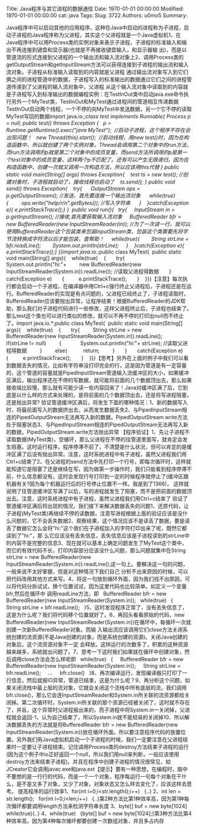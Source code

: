 Title: Java程序与其它进程的数据通信
Date: 1970-01-01 00:00:00
Modified: 1970-01-01 00:00:00
cat: java
Tags: 
Slug: 3722
Authors: u0mo5 
Summary: 

Java程序中可以启动其他的应用程序，这种在Java中启动的进程称为子进程，启动子进程的Java程序称为父进程，其实这个父进程就是一个Java虚拟机1、在Java程序中可以用Process类的实例对象来表示子进程，子进程的标准输入和输出不再连接到键盘和显示器(也就是不再接收键盘输入，和显示器输
出)，而是以管道流的形式连接到父进程的一个输出流和输入流对象上2、调用Process类的getOutputStream和getInputStream方法可以获得连接到子进程的输出流和输入流对象。子进程从标准输入读取到的内容就是父进程
通过输出流对象写入到它们俩之间的进程管道中的数据，子进程写入的标准输出的数据通过它们之间的进程管道传递到了父进程的输入流对象中，父进程
从这个输入流对象中读取到的内容就是子进程写入到标准输出的数据编程实例：在TestInOut类中启动java.exe命令执行另外一个MyTest类，TestInOut和MyTest通过进程间的管道相互传递数据TestInOut启动两个线程，一个不停的向MyTest中发送数据，另一个它不停的读取MyTest写回的数据import 
java.io.*;class test implements Runnable{ Process p = null; public 
test() throws Exception {   p = Runtime.getRuntime().exec("java 
MyTest");  //启动子进程，这个程序不存在会出现问题！   new Thread(this).start();  //启动线程，用new 
test()时，因为在构造函数中，所以就创建了两个实例对象，Thread会调用第二个对象中的run方法，而run方法调用的p就是第二个对象中的成员变量，而send方法所调用的p是第一个test对象中的成员变量，这样两个p不匹配了。还有可以产生无限递归，因为在构造函数中，创建一次就又调用一次构造方法，所以应该用this代替 } public 
static void main(String[] args) throws Exception{    test ts = new test(); 
//创建对象时，子进程就启动了，接收线程也启动了    ts.send(); } public void send() throws 
Exception{    try{      OutputStream ops = p.getOutputStream(); 
//发送，首先要连接一个输出流对象      while(true)      {         
ops.write("help/r/n".getBytes()); //写入字符串      }    }catch(Exception e){ 
e.printStackTrace();} }
 public void run(){   try{     InputStream in = p.getInputStream(); 
//接收,首先要获取输入流对象     BufferedReader bfr = new BufferedReader(new 
InputStreamReader(in)); 
//为了一次读一行，就可以使用BufferedReader这个包装类来包装InputStream类，包装这个类需要先将字节流转换成字符流以后才能包装，查帮助！     
while(true){        String strLine = bfr.readLine();        
System.out.println(strLine);     }    }catch(Exception e){ 
e.printStackTrace();} }}import java.io.*;public class 
MyTest{  public static void main(String[] args){    while(true)    
{       try{         System.out.println("hi:"+         new 
BufferedReader(new InputStreamReader(System.in)).readLine()); 
//读取父进程得数据       }       catch(Exception e)       {          
e.printStackTrace();       }    
}}}【注意】每次执行都会启动一个子进程，在编译器中用Ctrl+c强行终止父进程后，子进程还是在运行。BufferedReader的实现是有点问题的，父进程已经终止了，子进程读取时，BufferedReader应该要抛出异常，让程序结束！根据BufferedReader的JDK帮助，那么我们对子进程代码进行一些修改，这样父进程终止后，子进程也结束了。那么test这个类也可以进行类似的修改，就可以不再不停的打印出null而不终止了。import 
java.io.*;public class MyTest{  public static void main(String[] 
args){    while(true)    {       try{         String strLine = 
new BufferedReader(new InputStreamReader(System.in)).readLine();         
if(strLine != null)         {             System.out.println("hi:"+ 
strLine); //读取父进程得数据         }         else{           
return;         }       }       catch(Exception e)       
{          e.printStackTrace();       }    
}}}【思考】另外在上面的例子中我们可以看到数据丢失的情况，比如有字符串没打印完全的行，这是因为管道是有一定容量的，这个管道的容量就是PipedInputStream管道输入流缓冲区的大小，如果缓冲区满后，输出程序还在不停的写数据，就可能将前面的几个数据顶出去，那么如果接收端比较慢，那么就有可能少读一些内容回来了！Java对缓冲区满了后，它到底是以什么样的方式来处理的，是将前面的几个数据顶出去，还是将写进程阻塞，还是抛出异常?
验证管道缓冲区满后，将发生下面的哪种情况：1、新的数据写入时，将最前面写入的数据挤出去，从而发生数据丢失2、与PipedInputStream相连的PipedOutputStream无法再写入新的数据，PipedOutputStream.write方法处于阻塞状态3、与PipedInputStream相连的PipedOutputStream无法再写入新的数据，PipedOutputStream.write方法抛出异常
【程序验证】1、先让子进程不读取数据(MyTest类)，空循环，那么父进程在不停的往管道里面写，就肯定会发生阻塞。这时运行程序，程序停滞不前了，不清楚是什么状况，但可以肯定的是缓冲区满了后没有抛出异常。注意，这时系统进程中有子进程，虽然父进程我们用Ctrl+c结束了2、在父进程的send方法中先打印一个行号，即每次循环时，这样就能知道它是阻塞了还是继续在写，因为做第一步操作时，我们只能看到程序停滞不前，什么信息都没有。这时会发现行号打印到一定的时候程序就停止了(缓冲区跟机器有关?因为每个机器运行后的行号停止位置不一样。我是到了1366)，
这样就说明了往管道缓冲区写满了以后，写的进程就发生了阻塞，而不是把前面的数据顶出去。注意，这时系统进程中有子进程，虽然父进程我们用Ctrl+c结束了
验证了管道缓冲区满后将出现的情况，我们接下来解决数据丢失的问题1、还原代码，让子进程(MyTest类)再继续不停的读数据，注意写进程根据上面的验证应该是没什么问题的，它不会丢失数据2、观察结果，这个情况应该不是读丢了数据，要是读丢了数据它怎么会将"hi:"这个我们在子进程加入的字符打印出来了呢，既然它都读到了"hi:"，那
么它应该没有丢失信息，丢失信息应该是子进程读到的strLine中的内容不是完整的信息3、现在就可以基本上确定问题发生了MyTest这个类中，而它的有效代码不长，打印内容部分应该没什么问题，那么问题就集中在String 
strLine = new
BufferedReader(new 
InputStreamReader(System.in)).readLine();这一句上。要解决这一句的问题，一般来说不太好掌握，但是对这种情况下我们自己
分析不出来原因的时候，可以把代码改用其他方式来写。4、将这一句放到循环外面，因为我们找不出原因，可以将代码分拆试试，换个位置试试，因为这里代码也比较简单。如定义一个变量bfr,然后在循环中
调用readLine方法，即   BufferedReader bfr = new BufferedReader(new 
InputStreamReader(System.in));   while(true)   {     String strLine 
= bfr.readLine();   
}5、这时发现程序正常了，没有丢失信息了，这是为什么呢？我们将代码移个位置就好了。6、再回头看看原始的代码，new 
BufferedReader(new 
InputStreamReader(System.in))在循环中，每循环一次就创建一次新BufferedReader对象。而输
入输出流应该调用它们close方法关闭系统创建的流资源(不是Java创建的对象，而是系统创建的资源)。关闭Java创建的对象后，这个流资源对象不一定
会释放。这样运行的次数多了，积累的这种资源越来越多，系统就出问题了。7、思考一下这时我们如果就在循环中创建对象，然后调用close方法会怎么样呢即   
while(true)   {     BufferedReader bfr = new BufferedReader(new 
InputStreamReader(System.in));     String strLine = bfr.readLine();     
...     bfr.close()   
}8、再次编译运行，发现编译器只打印了一行信息，然后就报IO异常，管道已结束，这是为什么呢？9、再分析这个问题，如果关闭流栈中最上层的流对象，它就会关闭这个流栈中所有底层的流，我们调用bfr.close()，那么它会连InputStreamReader和System.in所关联的流资源都给关闭掉。第二次循环时，System.in所关联的那个资源已经被关闭了，这时就不存在了，并且，这个异常时父进程报出来的，而子进程中将System.in一关闭掉，父进程就会返回-1，认为自己结束了，所以System.in就不能轻易的关闭掉10、所以解决数据丢失的方法就是将BufferedReader 
bfr = new BufferedReader(new 
InputStreamReader(System.in))放在循环外面。所以要注意程序代码的放置位置。另外我们用Java虚拟机启动一个子进程的时候，我们一定要注意在父进程结束时一定要让子进程结束。记住调用Process类的destroy方法结束子进程的运行(因为这个例子中io正好返回一个null，所以我们用null来判断，一般应该使用destroy方法来结束子进程)。并且在程序中创建子进程的情况很常见，如JCreator它会调用javac.exe和java.ext【提示】要有一种思想，在编程时，脑中不要想的是一行行的代码，而是一个一个对象，程序每运行一句每个对象在干什么，是不是又多了对象，又少了对象，对象状态又怎么样去变化了，应该这样去思考。
提高程序的运行效率1、for(int i=0;i&lt;str.length();i++)   {..}
2、int len = str.length();   for(int i=0;i&lt;len;i++)   
{..}第2种方法比第1种效率高，因为第1种每次循环都要调用length方法来检测字符串长度
3、byte[] buf = new byte[1024]   while(true){..}
4、while(true)   {byte[] buf = new 
byte[1024];}第3种方法比第4种效率高，因为第4种每次循环都要创建一次数组对象，并且多占内存
 
